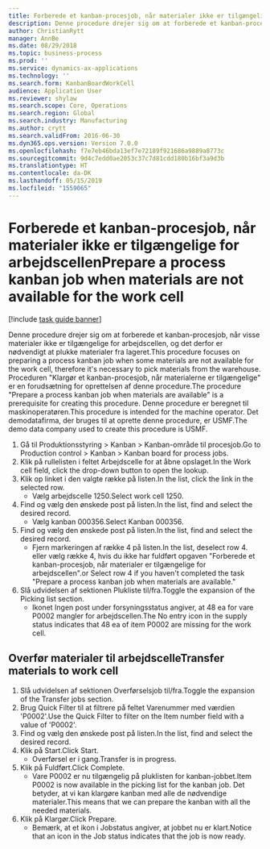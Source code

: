 ```yaml
---
title: Forberede et kanban-procesjob, når materialer ikke er tilgængelige for arbejdscellen
description: Denne procedure drejer sig om at forberede et kanban-procesjob, når visse materialer ikke er tilgængelige for arbejdscellen, og det derfor er nødvendigt at plukke materialer fra lageret.
author: ChristianRytt
manager: AnnBe
ms.date: 08/29/2018
ms.topic: business-process
ms.prod: ''
ms.service: dynamics-ax-applications
ms.technology: ''
ms.search.form: KanbanBoardWorkCell
audience: Application User
ms.reviewer: shylaw
ms.search.scope: Core, Operations
ms.search.region: Global
ms.search.industry: Manufacturing
ms.author: crytt
ms.search.validFrom: 2016-06-30
ms.dyn365.ops.version: Version 7.0.0
ms.openlocfilehash: f7e7eb46bda13ef7e72189f921686a9889a8773c
ms.sourcegitcommit: 9d4c7edd0ae2053c37c7d81cdd180b16bf3a9d3b
ms.translationtype: HT
ms.contentlocale: da-DK
ms.lasthandoff: 05/15/2019
ms.locfileid: "1559065"
---
```

# <a name="prepare-a-process-kanban-job-when-materials-are-not-available-for-the-work-cell"></a><span data-ttu-id="cf852-103">Forberede et kanban-procesjob, når materialer ikke er tilgængelige for arbejdscellen</span><span class="sxs-lookup"><span data-stu-id="cf852-103">Prepare a process kanban job when materials are not available for the work cell</span></span>

[!include [task guide banner](../../includes/task-guide-banner.md)]

<span data-ttu-id="cf852-104">Denne procedure drejer sig om at forberede et kanban-procesjob, når visse materialer ikke er tilgængelige for arbejdscellen, og det derfor er nødvendigt at plukke materialer fra lageret.</span><span class="sxs-lookup"><span data-stu-id="cf852-104">This procedure focuses on preparing a process kanban job when some materials are not available for the work cell, therefore it's necessary to pick materials from the warehouse.</span></span> <span data-ttu-id="cf852-105">Proceduren "Klargør et kanban-procesjob, når materialerne er tilgængelige" er en forudsætning for oprettelsen af denne procedure.</span><span class="sxs-lookup"><span data-stu-id="cf852-105">The procedure "Prepare a process kanban job when materials are available" is a prerequisite for creating this procedure.</span></span> <span data-ttu-id="cf852-106">Denne procedure er beregnet til maskinoperatøren.</span><span class="sxs-lookup"><span data-stu-id="cf852-106">This procedure is intended for the machine operator.</span></span> <span data-ttu-id="cf852-107">Det demodatafirma, der bruges til at oprette denne procedure, er USMF.</span><span class="sxs-lookup"><span data-stu-id="cf852-107">The demo data company used to create this procedure is USMF.</span></span>

1. <span data-ttu-id="cf852-108">Gå til Produktionsstyring > Kanban > Kanban-område til procesjob.</span><span class="sxs-lookup"><span data-stu-id="cf852-108">Go to Production control > Kanban > Kanban board for process jobs.</span></span>
2. <span data-ttu-id="cf852-109">Klik på rullelisten i feltet Arbejdscelle for at åbne opslaget.</span><span class="sxs-lookup"><span data-stu-id="cf852-109">In the Work cell field, click the drop-down button to open the lookup.</span></span>
3. <span data-ttu-id="cf852-110">Klik op linket i den valgte række på listen.</span><span class="sxs-lookup"><span data-stu-id="cf852-110">In the list, click the link in the selected row.</span></span>
    * <span data-ttu-id="cf852-111">Vælg arbejdscelle 1250.</span><span class="sxs-lookup"><span data-stu-id="cf852-111">Select work cell 1250.</span></span>  
4. <span data-ttu-id="cf852-112">Find og vælg den ønskede post på listen.</span><span class="sxs-lookup"><span data-stu-id="cf852-112">In the list, find and select the desired record.</span></span>
    * <span data-ttu-id="cf852-113">Vælg kanban 000356.</span><span class="sxs-lookup"><span data-stu-id="cf852-113">Select Kanban 000356.</span></span>  
5. <span data-ttu-id="cf852-114">Find og vælg den ønskede post på listen.</span><span class="sxs-lookup"><span data-stu-id="cf852-114">In the list, find and select the desired record.</span></span>
    * <span data-ttu-id="cf852-115">Fjern markeringen af række 4 på listen.</span><span class="sxs-lookup"><span data-stu-id="cf852-115">In the list, deselect row 4.</span></span> <span data-ttu-id="cf852-116">eller vælg række 4, hvis du ikke har fuldført opgaven "Forberede et kanban-procesjob, når materialer er tilgængelige for arbejdscellen".</span><span class="sxs-lookup"><span data-stu-id="cf852-116">or Select row 4 if you haven't completed the task "Prepare a process kanban job when materials are available."</span></span>  
6. <span data-ttu-id="cf852-117">Slå udvidelsen af sektionen Plukliste til/fra.</span><span class="sxs-lookup"><span data-stu-id="cf852-117">Toggle the expansion of the Picking list section.</span></span>
    * <span data-ttu-id="cf852-118">Ikonet Ingen post under forsyningsstatus angiver, at 48 ea for vare P0002 mangler for arbejdscellen.</span><span class="sxs-lookup"><span data-stu-id="cf852-118">The No entry icon in the supply status indicates that 48 ea of item P0002 are missing for the work cell.</span></span>  

## <a name="transfer-materials-to-work-cell"></a><span data-ttu-id="cf852-119">Overfør materialer til arbejdscelle</span><span class="sxs-lookup"><span data-stu-id="cf852-119">Transfer materials to work cell</span></span>
1. <span data-ttu-id="cf852-120">Slå udvidelsen af sektionen Overførselsjob til/fra.</span><span class="sxs-lookup"><span data-stu-id="cf852-120">Toggle the expansion of the Transfer jobs section.</span></span>
2. <span data-ttu-id="cf852-121">Brug Quick Filter til at filtrere på feltet Varenummer med værdien 'P0002'.</span><span class="sxs-lookup"><span data-stu-id="cf852-121">Use the Quick Filter to filter on the Item number field with a value of 'P0002'.</span></span>
3. <span data-ttu-id="cf852-122">Find og vælg den ønskede post på listen.</span><span class="sxs-lookup"><span data-stu-id="cf852-122">In the list, find and select the desired record.</span></span>
4. <span data-ttu-id="cf852-123">Klik på Start.</span><span class="sxs-lookup"><span data-stu-id="cf852-123">Click Start.</span></span>
    * <span data-ttu-id="cf852-124">Overførsel er i gang.</span><span class="sxs-lookup"><span data-stu-id="cf852-124">Transfer is in progress.</span></span>  
5. <span data-ttu-id="cf852-125">Klik på Fuldført.</span><span class="sxs-lookup"><span data-stu-id="cf852-125">Click Complete.</span></span>
    * <span data-ttu-id="cf852-126">Vare P0002 er nu tilgængelig på pluklisten for kanban-jobbet.</span><span class="sxs-lookup"><span data-stu-id="cf852-126">Item P0002 is now available in the picking list for the kanban job.</span></span> <span data-ttu-id="cf852-127">Det betyder, at vi kan klargøre kanban med alle de nødvendige materialer.</span><span class="sxs-lookup"><span data-stu-id="cf852-127">This means that we can prepare the kanban with all the needed materials.</span></span>  
6. <span data-ttu-id="cf852-128">Klik på Klargør.</span><span class="sxs-lookup"><span data-stu-id="cf852-128">Click Prepare.</span></span>
    * <span data-ttu-id="cf852-129">Bemærk, at et ikon i Jobstatus angiver, at jobbet nu er klart.</span><span class="sxs-lookup"><span data-stu-id="cf852-129">Notice that an icon in the Job status indicates that the job is now ready.</span></span>  

